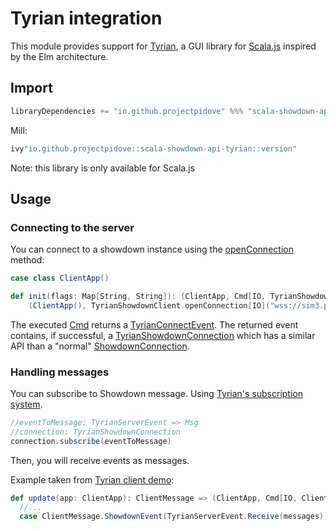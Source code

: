 # Tyrian integration

This module provides support for [Tyrian](https://tyrian.indigoengine.io/), a GUI library
for [Scala.js](https://scala-js.org/) inspired by the Elm architecture.

## Import

```scala
libraryDependencies += "io.github.projectpidove" %%% "scala-showdown-api-tyrian" % "version"
```

Mill:

```scala
ivy"io.github.projectpidove::scala-showdown-api-tyrian::version"
```

Note: this library is only available for Scala.js

## Usage

### Connecting to the server

You can connect to a showdown instance using
the [openConnection](https://scala-showdown-api.pidove-project.github.io/io/github/projectpidove/showdown/tyrian/TyrianShowdownClient$.html#openConnection-f42)
method:

```scala
case class ClientApp()

def init(flags: Map[String, String]): (ClientApp, Cmd[IO, TyrianShowdownEvent[IO]]) =
    (ClientApp(), TyrianShowdownClient.openConnection[IO]("wss://sim3.psim.us/showdown/websocket"))
```

The executed [Cmd](https://tyrian.indigoengine.io/api/tyrian/Cmd.html) returns a
[TyrianConnectEvent](https://scala-showdown-api.pidove-project.github.io/io/github/projectpidove/showdown/tyrian/TyrianConnectEvent.html).
The returned event contains, if successful, a
[TyrianShowdownConnection](https://scala-showdown-api.pidove-project.github.io/io/github/projectpidove/showdown/tyrian/TyrianShowdownConnection.html)
which has a similar API than a "normal"
[ShowdownConnection](https://scala-showdown-api.pidove-project.github.io/io/github/projectpidove/showdown/ShowdownConnection.html).

### Handling messages

You can subscribe to Showdown message. Using [Tyrian's subscription system](https://tyrian.indigoengine.io/02-guides/subs/).

```scala
//eventToMessage: TyrianServerEvent => Msg
//connection: TyrianShowdownConnection
connection.subscribe(eventToMessage)
```

Then, you will receive events as messages.

Example taken from [Tyrian client demo](../examples/tyrian-client):

```scala
def update(app: ClientApp): ClientMessage => (ClientApp, Cmd[IO, ClientMessage]) =
  //...
  case ClientMessage.ShowdownEvent(TyrianServerEvent.Receive(messages)) => ???
```

